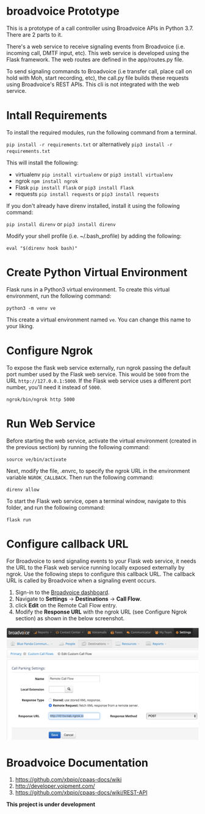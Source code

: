 # broadvoice Prototype

This is a prototype of a call controller using Broadvoice APIs in Python 3.7. There are 2 parts to it. 

There's a web service to receive signaling events from Broadvoice (i.e. incoming call, DMTF input, etc). This web service is developed using the Flask framework. The web routes are defined in the app/routes.py file.

To send signaling commands to Broadvoice (i.e transfer call, place call on hold with Moh, start recording, etc), the call.py file builds these requests using Broadvoice's REST APIs. This cli is not integrated with the web service.

# Intall Requirements

To install the required modules, run the following command from a terminal.

`pip install -r requirements.txt` or alternatively `pip3 install -r requirements.txt`

This will install the following:
- virtualenv `pip install virtualenv` or `pip3 install virtualenv`
- ngrok `npm install ngrok`
- Flask `pip install Flask` or `pip3 install Flask`
- requests `pip install requests` or `pip3 install requests`

If you don't already have direnv installed, install it using the following command: 

`pip install direnv` or `pip3 install direnv`

Modify your shell profile (i.e. ~/.bash_profile) by adding the following:

`eval "$(direnv hook bash)"`

# Create Python Virtual Environment

Flask runs in a Python3 virtual environment. To create this virtual environment, run the following command:

`python3 -m venv ve`

This create a virtual environment named `ve`. You can change this name to your liking.


# Configure Ngrok

To expose the flask web service externally, run ngrok passing the default port number used by the Flask web service. This would be `5000` from the URL `http://127.0.0.1:5000`. If the Flask web service uses a different port number, you'll need it instead of `5000`.

`ngrok/bin/ngrok http 5000`


# Run Web Service

Before starting the web service, activate the virtual environment (created in the previous section) by running the following command:

`source ve/bin/activate`

Next, modify the file, .envrc, to specify the ngrok URL in the environment variable `NGROK_CALLBACK`. Then run the following command:

`direnv allow`

To start the Flask web service, open a terminal window, navigate to this folder, and run the following command:

`flask run`


# Configure callback URL

For Broadvoice to send signaling events to your Flask web service, it needs the URL to the Flask web service running locally exposed externally by ngrok. Use the following steps to configure this callback URL. The callback URL is called by Broadvoice when a signaling event occurs.

1. Sign-in to the [Broadvoice dashboard](https://portal.broadvoice.com/sign_in).
2. Navigate to **Settings** -> **Destinations** -> **Call Flow**.
3. click **Edit** on the Remote Call Flow entry.
4. Modify the **Response URL** with the ngrok URL (see Configure Ngrok section) as shown in the below screenshot.

![screenshot for where to configure the response URL to the Flask web service](https://github.com/maximo/broadvoice_prototype/blob/master/response_url.png)


# Broadvoice Documentation

1. https://github.com/xbpio/cpaas-docs/wiki 
2. http://developer.voipment.com/
3. https://github.com/xbpio/cpaas-docs/wiki/REST-API


__This project is under development__
